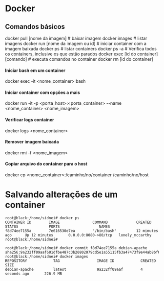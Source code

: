 # Docker
## Comandos básicos

docker pull [nome da imagem] # baixar imagem
docker images # listar imagens
docker run [nome da imagem ou id] # iniciar container com a imagem baixada
docker ps # listar containers
docker ps -a # Verifica todos os containers, inclusive os que estão parados
docker exec [id do container] [comando] # executa comandos no container
docker rm [id do container]

#### Iniciar bash em um container
docker exec -it <nome_container> bash

#### Iniciar container com opções a mais
docker run -it -p <porta_host>:<porta_container> --name <nome_container> <nome_imagem>

#### Verificar logs container
docker logs <nome_container>

#### Remover imagem baixada
docker rmi -f <nome_imagem>

#### Copiar arquivo do container para o host
docker cp <nome_container>:/caminho/no/container /caminho/no/host

# Salvando alterações de um container
```
root@black:/home/sidnei# docker ps
CONTAINER ID        IMAGE               COMMAND             CREATED             STATUS              PORTS                  NAMES
f8d74ee7155a        7e616530e7ea        "/bin/bash"         12 minutes ago      Up 12 minutes       0.0.0.0:8080->80/tcp   lonely_mccarthy
root@black:/home/sidnei#

root@black:/home/sidnei# docker commit f8d74ee7155a debian-apache
sha256:9a232ff09aaf601dfbe487c3b20802079cd5e1a55115fb3a47473f9e44ab8bf0
root@black:/home/sidnei# docker images
REPOSITORY            TAG                 IMAGE ID            CREATED             SIZE
debian-apache         latest              9a232ff09aaf        4 seconds ago       226.9 MB
```
